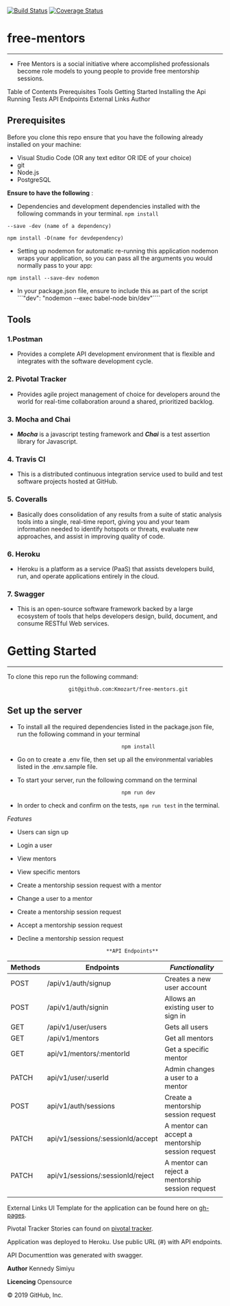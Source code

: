 [![Build Status](https://travis-ci.com/Kennie-Simz/free-mentors.svg?branch=develop)](https://travis-ci.com/Kennie-Simz/free-mentors) [![Coverage Status](https://coveralls.io/repos/github/Kmozart/free-mentors/badge.svg?branch=develop)](https://coveralls.io/github/Kmozart/free-mentors?branch=develop)

# free-mentors
-------------------------------------------------------------------------------------------------------------------------------------
- Free Mentors is a social initiative where accomplished professionals become role models to young people to provide free mentorship sessions.

Table of Contents
Prerequisites
Tools
Getting Started
Installing the Api
Running Tests
API Endpoints
External Links
Author
## Prerequisites
  Before you clone this repo ensure that you have the following already installed on your machine:

- Visual Studio Code (OR any text editor OR IDE of your choice)
- git
- Node.js
- PostgreSQL

**Ensure to have the following** :


- Dependencies and development dependencies installed with the following commands in your terminal.
``npm install``

``--save -dev (name of a dependency)``

``npm install -D(name for devdependency)``

- Setting up nodemon for automatic re-running this application
nodemon wraps your application, so you can pass all the arguments you would normally pass to your app:

``npm install --save-dev nodemon``

- In your package.json file, ensure to include this as part of the script 
```"dev": "nodemon --exec babel-node bin/dev"````

## Tools
### 1.Postman
- Provides a complete API development environment that is flexible and integrates with the software development cycle.

### 2. Pivotal Tracker
- Provides agile project management of choice for developers around the world for real-time collaboration around a shared, prioritized backlog.

### 3. Mocha and Chai
- ***Mocha*** is a javascript testing framework and ***Chai*** is a test assertion library for Javascript.

### 4. Travis CI
- This is a distributed continuous integration service used to build and test software projects hosted at GitHub.

### 5. Coveralls
- Basically does consolidation of any results from a suite of static analysis tools into a single, real-time report, giving you and your team information needed to identify hotspots or threats, evaluate new approaches, and assist in improving quality of code.

### 6. Heroku
- Heroku is a platform as a service (PaaS) that assists developers build, run, and operate applications entirely in the cloud.

### 7. Swagger
- This is an open-source software framework backed by a large ecosystem of tools that helps developers design, build, document, and consume RESTful Web services.

# Getting Started
----------------------------------------------------------------------------------------------------------------------------------------
To clone this repo run the following command:

                        git@github.com:Kmozart/free-mentors.git

## Set up the server
- To install all the required dependencies listed in the package.json file, run the following command in your terminal

                                        npm install
                                        
- Go on to create a .env file, then set up all the environmental variables listed in the .env.sample file.

- To start your server, run the following command on the terminal

                                        npm run dev
                                        
- In order to check and confirm on the tests, ```npm run test``` in the terminal.


*Features*
- Users can sign up

- Login a user

- View mentors

- View specific mentors

- Create a mentorship session request with a mentor

- Change a user to a mentor

- Create a mentorship session request

- Accept a mentorship session request

- Decline a mentorship session request


                                   **API Endpoints**
| **Methods** |         **Endpoints**             |       ***Functionality***                           
--------------|-----------------------------------|---------------------------------------------------|
| POST	      | /api/v1/auth/signup	              |  Creates a new user account                       |
| POST	      | /api/v1/auth/signin             	|  Allows an existing user to sign in               |
| GET         |	/api/v1/user/users   	            |  Gets all users                                   |
| GET	        | /api/v1/mentors	                  |  Get all mentors                                  |
| GET	        | api/v1/mentors/:mentorId	        |  Get a specific mentor                            |
| PATCH       | api/v1/user/:userId               | Admin changes a user to a mentor                  |
| POST        | api/v1/auth/sessions             	|  Create a mentorship session request              |
| PATCH	      | api/v1/sessions/:sessionId/accept	|  A mentor can accept a mentorship session request |
| PATCH     	| api/v1/sessions/:sessionId/reject |	A mentor can reject a mentorship session request  |
|    	        |                                   |                                                   |


External Links
UI Template for the application can be found here on [gh-pages](https://kmozart.github.io/free-mentors/home.html).

Pivotal Tracker Stories can found on [pivotal tracker](https://www.pivotaltracker.com/n/projects/2382912).

Application was deployed to Heroku. Use public URL (#) with API endpoints.

API Documenttion was generated with swagger.

**Author**
Kennedy Simiyu

**Licencing**
Opensource

© 2019 GitHub, Inc.
